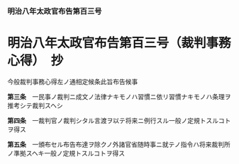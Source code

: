 ### 明治八年太政官布告第百三号  
# 明治八年太政官布告第百三号（裁判事務心得）　抄  
今般裁判事務心得左ノ通相定候条此旨布告候事  
  
  
**第三条**　一民事ノ裁判ニ成文ノ法律ナキモノハ習慣ニ依リ習慣ナキモノハ条理ヲ推考シテ裁判スヘシ  
  
**第四条**　一裁判官ノ裁判シタル言渡ヲ以テ将来ニ例行スル一般ノ定規トスルコトヲ得ス  
  
**第五条**　一頒布セル布告布達ヲ除クノ外諸官省随時事ニ就テノ指令ハ将来裁判所ノ準拠スヘキ一般ノ定規トスルコトヲ得ス  
  
